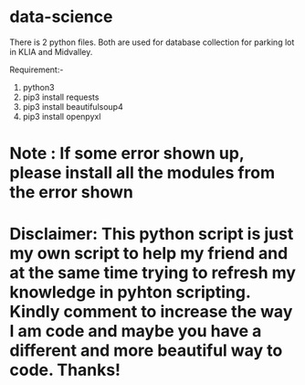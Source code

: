 # data-science
There is 2 python files. Both are used for database collection for parking lot in KLIA and Midvalley.

Requirement:-
1) python3
2) pip3 install requests
3) pip3 install beautifulsoup4
4) pip3 install openpyxl

# Note : If some error shown up, please install all the modules from the error shown

# Disclaimer: This python script is just my own script to help my friend and at the same time trying to refresh my knowledge in pyhton scripting. Kindly comment to increase the way I am code and maybe you have a different and more beautiful way to code. Thanks!
